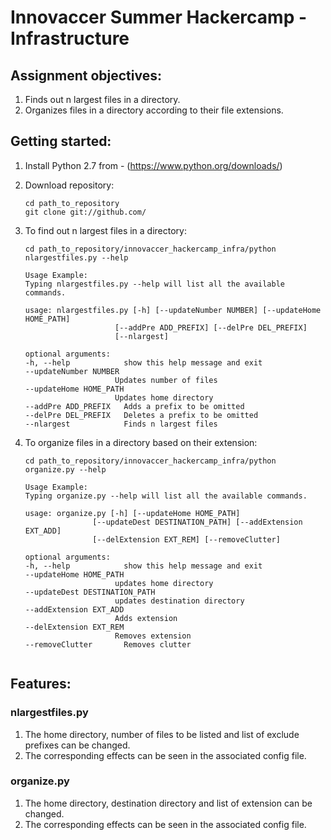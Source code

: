 # Innovaccer Summer Hackercamp - Infrastructure

## Assignment objectives:
1. Finds out n largest files in a directory.
2. Organizes files in a directory according to their file extensions.

 ## Getting started:
 1. Install Python 2.7 from - (https://www.python.org/downloads/)
 
 2. Download repository:
 
    ```
    cd path_to_repository
    git clone git://github.com/ 
    ```
 3. To find out n largest files in a directory:
 
    ```
    cd path_to_repository/innovaccer_hackercamp_infra/python nlargestfiles.py --help
   
    Usage Example:
    Typing nlargestfiles.py --help will list all the available commands.
   
    usage: nlargestfiles.py [-h] [--updateNumber NUMBER] [--updateHome HOME_PATH]
                        [--addPre ADD_PREFIX] [--delPre DEL_PREFIX]
                        [--nlargest]

    optional arguments:
    -h, --help            show this help message and exit
    --updateNumber NUMBER
                        Updates number of files
    --updateHome HOME_PATH
                        Updates home directory
    --addPre ADD_PREFIX   Adds a prefix to be omitted
    --delPre DEL_PREFIX   Deletes a prefix to be omitted
    --nlargest            Finds n largest files
    ```
 4. To organize files in a directory based on their extension:
 
    ```
    cd path_to_repository/innovaccer_hackercamp_infra/python organize.py --help
    
    Usage Example:
    Typing organize.py --help will list all the available commands.
    
    usage: organize.py [-h] [--updateHome HOME_PATH]
                   [--updateDest DESTINATION_PATH] [--addExtension EXT_ADD]
                   [--delExtension EXT_REM] [--removeClutter]

    optional arguments:
    -h, --help            show this help message and exit
    --updateHome HOME_PATH
                        updates home directory
    --updateDest DESTINATION_PATH
                        updates destination directory
    --addExtension EXT_ADD
                        Adds extension
    --delExtension EXT_REM
                        Removes extension
    --removeClutter       Removes clutter
  
## Features:
### nlargestfiles.py
1. The home directory, number of files to be listed and list of exclude prefixes can be changed.
2. The corresponding effects can be seen in the associated config file.
 
### organize.py
1. The home directory, destination directory and list of extension can be changed.
2. The corresponding effects can be seen in the associated config file.
